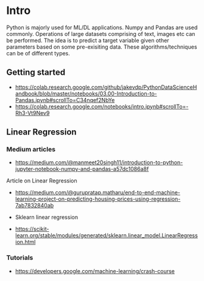 # Intro
Python is majorly used for ML/DL applications. Numpy and Pandas are used commonly. Operations of large datasets comprising of text, images etc can be performed. The idea is to predict a target variable given other parameters based on some pre-exisiting data.
These algorithms/techniques can be of different types.

## Getting started
- https://colab.research.google.com/github/jakevdp/PythonDataScienceHandbook/blob/master/notebooks/03.00-Introduction-to-Pandas.ipynb#scrollTo=C34nqef2NbYe
- https://colab.research.google.com/notebooks/intro.ipynb#scrollTo=-Rh3-Vt9Nev9

## Linear Regression
### Medium articles
- https://medium.com/@manmeet20singh11/introduction-to-python-jupyter-notebook-numpy-and-pandas-a57dc1086a8f

Article on Linear Regression
- https://medium.com/@gurupratap.matharu/end-to-end-machine-learning-project-on-predicting-housing-prices-using-regression-7ab7832840ab

- Sklearn linear regression 
- https://scikit-learn.org/stable/modules/generated/sklearn.linear_model.LinearRegression.html






### Tutorials
- https://developers.google.com/machine-learning/crash-course
